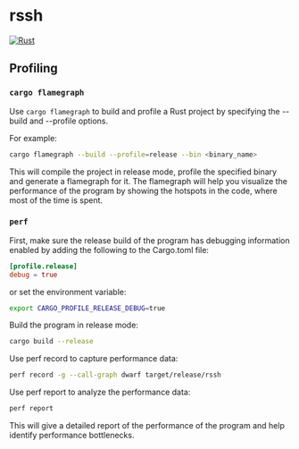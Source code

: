 # rssh

[![Rust](https://github.com/lloydlobo/rssh/actions/workflows/ci.yml/badge.svg)](https://github.com/lloydlobo/rssh/actions/workflows/ci.yml)

## Profiling

### `cargo flamegraph`

Use `cargo flamegraph` to build and profile a Rust project by specifying the --build and --profile options.

For example:

```sh
cargo flamegraph --build --profile=release --bin <binary_name>
```

This will compile the project in release mode, profile the specified binary and generate a flamegraph for it.
The flamegraph will help you visualize the performance of the program by showing the hotspots in the code, where most of the time is spent.

### `perf`

First, make sure the release build of the program has debugging information enabled by adding the following to the Cargo.toml file:

```toml
[profile.release]
debug = true
```

or set the environment variable:

```sh
export CARGO_PROFILE_RELEASE_DEBUG=true
```

Build the program in release mode:

```sh
cargo build --release
```

Use perf record to capture performance data:

```sh
perf record -g --call-graph dwarf target/release/rssh
```

Use perf report to analyze the performance data:

```sh
perf report
```

This will give a detailed report of the performance of the program and help identify performance bottlenecks.
